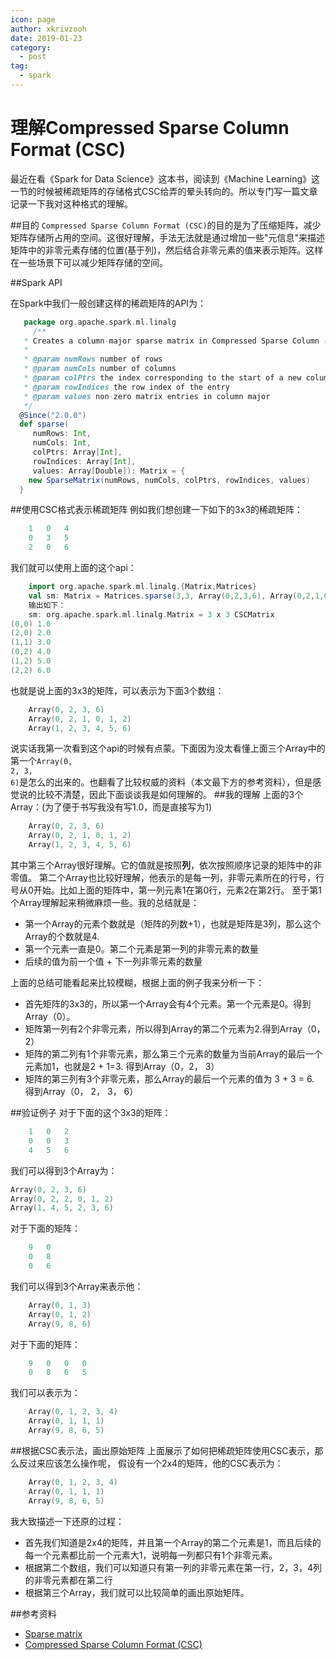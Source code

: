 ```yaml
---
icon: page
author: xkrivzooh
date: 2019-01-23
category:
  - post
tag:
  - spark
---
```


# 理解Compressed Sparse Column Format (CSC)

最近在看《Spark for Data Science》这本书，阅读到《Machine Learning》这一节的时候被稀疏矩阵的存储格式CSC给弄的晕头转向的。所以专门写一篇文章记录一下我对这种格式的理解。

##目的
`Compressed Sparse Column Format (CSC)`的目的是为了压缩矩阵，减少矩阵存储所占用的空间。这很好理解，手法无法就是通过增加一些"元信息"来描述矩阵中的非零元素存储的位置(基于列)，然后结合非零元素的值来表示矩阵。这样在一些场景下可以减少矩阵存储的空间。

##Spark API

在Spark中我们一般创建这样的稀疏矩阵的API为：

```scala
   package org.apache.spark.ml.linalg
	 /**
   * Creates a column-major sparse matrix in Compressed Sparse Column (CSC) format.
   *
   * @param numRows number of rows
   * @param numCols number of columns
   * @param colPtrs the index corresponding to the start of a new column
   * @param rowIndices the row index of the entry
   * @param values non-zero matrix entries in column major
   */
  @Since("2.0.0")
  def sparse(
     numRows: Int,
     numCols: Int,
     colPtrs: Array[Int],
     rowIndices: Array[Int],
     values: Array[Double]): Matrix = {
    new SparseMatrix(numRows, numCols, colPtrs, rowIndices, values)
  }
```
##使用CSC格式表示稀疏矩阵
例如我们想创建一下如下的3x3的稀疏矩阵：
```scala
	1	0	4
	0	3	5
	2	0	6
```
我们就可以使用上面的这个api：
```scala
	import org.apache.spark.ml.linalg.{Matrix,Matrices}
	val sm: Matrix = Matrices.sparse(3,3, Array(0,2,3,6), Array(0,2,1,0,1,2), Array(1.0,2.0,3.0,4.0,5.0,6.0))
	输出如下：
	sm: org.apache.spark.ml.linalg.Matrix = 3 x 3 CSCMatrix
(0,0) 1.0
(2,0) 2.0
(1,1) 3.0
(0,2) 4.0
(1,2) 5.0
(2,2) 6.0
```
也就是说上面的3x3的矩阵，可以表示为下面3个数组：
```scala
	Array(0, 2, 3, 6)
	Array(0, 2, 1, 0, 1, 2)
	Array(1, 2, 3, 4, 5, 6)
```
说实话我第一次看到这个api的时候有点蒙。下面因为没太看懂上面三个Array中的第一个<code>Array(0, 2, 3, 6)</code>是怎么的出来的。也翻看了比较权威的资料（本文最下方的参考资料），但是感觉说的比较不清楚，因此下面谈谈我是如何理解的。
##我的理解
上面的3个Array：(为了便于书写我没有写1.0，而是直接写为1)
```scala
	Array(0, 2, 3, 6)
	Array(0, 2, 1, 0, 1, 2)
	Array(1, 2, 3, 4, 5, 6)
```
其中第三个Array很好理解。它的值就是按照<strong>列</strong>，依次按照顺序记录的矩阵中的非零值。
第二个Array也比较好理解，他表示的是每一列，非零元素所在的行号，行号从0开始。比如上面的矩阵中，第一列元素1在第0行，元素2在第2行。
至于第1个Array理解起来稍微麻烦一些。我的总结就是：

- 第一个Array的元素个数就是（矩阵的列数+1），也就是矩阵是3列，那么这个Array的个数就是4.
- 第一个元素一直是0。第二个元素是第一列的非零元素的数量
- 后续的值为前一个值 + 下一列非零元素的数量

上面的总结可能看起来比较模糊，根据上面的例子我来分析一下：

- 首先矩阵的3x3的，所以第一个Array会有4个元素。第一个元素是0。得到Array（0）。
- 矩阵第一列有2个非零元素，所以得到Array的第二个元素为2.得到Array（0， 2）
- 矩阵的第二列有1个非零元素，那么第三个元素的数量为当前Array的最后一个元素加1，也就是2 + 1=3. 得到Array（0，2， 3）
- 矩阵的第三列有3个非零元素，那么Array的最后一个元素的值为 3 + 3 = 6. 得到Array（0， 2， 3， 6）

##验证例子
对于下面的这个3x3的矩阵：
```scala
	1	0	2
	0	0	3
	4	5	6
```
我们可以得到3个Array为：
```scala
Array(0, 2, 3, 6)
Array(0, 2, 2, 0, 1, 2)
Array(1, 4, 5, 2, 3, 6)
```
对于下面的矩阵：
```scala
	9	0
	0	8
	0	6
```
我们可以得到3个Array来表示他：
```scala
	Array(0, 1, 3)
	Array(0, 1, 2)
	Array(9, 8, 6)
```
对于下面的矩阵：
```scala
	9	0	0	0
	0	8	6	5
```
我们可以表示为：
```scala
	Array(0, 1, 2, 3, 4)
	Array(0, 1, 1, 1)
	Array(9, 8, 6, 5)
```
##根据CSC表示法，画出原始矩阵
上面展示了如何把稀疏矩阵使用CSC表示，那么反过来应该怎么操作呢，
假设有一个2x4的矩阵，他的CSC表示为：
```scala
	Array(0, 1, 2, 3, 4)
	Array(0, 1, 1, 1)
	Array(9, 8, 6, 5)
```
我大致描述一下还原的过程：

- 首先我们知道是2x4的矩阵，并且第一个Array的第二个元素是1，而且后续的每一个元素都比前一个元素大1，说明每一列都只有1个非零元素。
- 根据第二个数组，我们可以知道只有第一列的非零元素在第一行，2，3，4列的非零元素都在第二行
- 根据第三个Array，我们就可以比较简单的画出原始矩阵。

##参考资料

- [Sparse matrix](https://en.wikipedia.org/wiki/Sparse_matrix)
- [Compressed Sparse Column Format (CSC)](http://www.scipy-lectures.org/advanced/scipy_sparse/csc_matrix.html)

